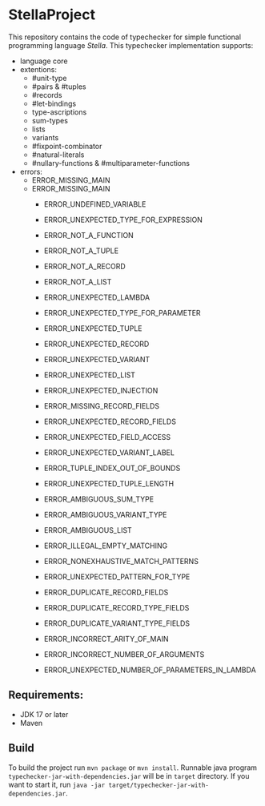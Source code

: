 # StellaProject

This repository contains the code of typechecker for simple functional programming language *Stella*. This typechecker implementation supports:
- language core
- extentions:
  * #unit-type
  * #pairs & #tuples
  * #records
  * #let-bindings
  * type-ascriptions
  * sum-types
  * lists
  * variants
  * #fixpoint-combinator
  * #natural-literals
  * #nullary-functions & #multiparameter-functions
- errors:
  * ERROR_MISSING_MAIN
  * ERROR_MISSING_MAIN
	* ERROR_UNDEFINED_VARIABLE
	* ERROR_UNEXPECTED_TYPE_FOR_EXPRESSION
	* ERROR_NOT_A_FUNCTION
	* ERROR_NOT_A_TUPLE
	* ERROR_NOT_A_RECORD
	* ERROR_NOT_A_LIST
	* ERROR_UNEXPECTED_LAMBDA
	* ERROR_UNEXPECTED_TYPE_FOR_PARAMETER
	* ERROR_UNEXPECTED_TUPLE
	* ERROR_UNEXPECTED_RECORD
	* ERROR_UNEXPECTED_VARIANT
	* ERROR_UNEXPECTED_LIST
	* ERROR_UNEXPECTED_INJECTION
	* ERROR_MISSING_RECORD_FIELDS
	* ERROR_UNEXPECTED_RECORD_FIELDS
	* ERROR_UNEXPECTED_FIELD_ACCESS
	* ERROR_UNEXPECTED_VARIANT_LABEL
	* ERROR_TUPLE_INDEX_OUT_OF_BOUNDS
	* ERROR_UNEXPECTED_TUPLE_LENGTH
	* ERROR_AMBIGUOUS_SUM_TYPE
	* ERROR_AMBIGUOUS_VARIANT_TYPE
	* ERROR_AMBIGUOUS_LIST
	* ERROR_ILLEGAL_EMPTY_MATCHING
	* ERROR_NONEXHAUSTIVE_MATCH_PATTERNS
	* ERROR_UNEXPECTED_PATTERN_FOR_TYPE
	* ERROR_DUPLICATE_RECORD_FIELDS
	* ERROR_DUPLICATE_RECORD_TYPE_FIELDS
	* ERROR_DUPLICATE_VARIANT_TYPE_FIELDS
	
	* ERROR_INCORRECT_ARITY_OF_MAIN
	* ERROR_INCORRECT_NUMBER_OF_ARGUMENTS
	* ERROR_UNEXPECTED_NUMBER_OF_PARAMETERS_IN_LAMBDA

## Requirements:
- JDK 17 or later
- Maven

## Build
To build the project run `mvn package` or `mvn install`. Runnable java program `typechecker-jar-with-dependencies.jar` will be in `target` directory. 
If you want to start it, run `java -jar target/typechecker-jar-with-dependencies.jar`.
